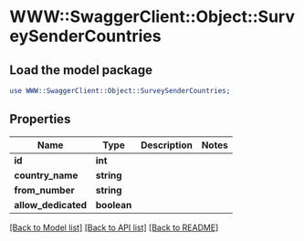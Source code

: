 # WWW::SwaggerClient::Object::SurveySenderCountries

## Load the model package
```perl
use WWW::SwaggerClient::Object::SurveySenderCountries;
```

## Properties
Name | Type | Description | Notes
------------ | ------------- | ------------- | -------------
**id** | **int** |  | 
**country_name** | **string** |  | 
**from_number** | **string** |  | 
**allow_dedicated** | **boolean** |  | 

[[Back to Model list]](../README.md#documentation-for-models) [[Back to API list]](../README.md#documentation-for-api-endpoints) [[Back to README]](../README.md)


